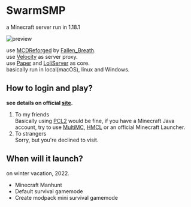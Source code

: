 # SwarmSMP
a Minecraft server run in 1.18.1

![preview](https://s2.loli.net/2021/12/25/mjX1lCRSZ6qVyzx.jpg)

use [MCDReforged](https://github.com/Fallen-Breath/MCDReforged) by [Fallen_Breath](https://github.com/Fallen-Breath).  
use [Velocity](https://velocitypowered.com) as server proxy.  
use [Paper](https://papermc.io) and [LoliServer](https://github.com/Loli-Server/LoliServer1.16) as core.  
basically run in local(macOS), linux and Windows.  

## How to login and play?

**see details on official [site](https://robotunl.github.io/swarm).**  
  
1. To my friends  
Basically using [PCL2](https://afdian.net/@LTCat) would be fine, if you have a Minecraft Java account, try to use [MultiMC](https://multimc.org), [HMCL](http://hmcl.huangyuhui.net) or an official Minecraft Launcher.
2. To strangers  
Sorry, but you're declined to visit.
## When will it launch?
on winter vacation, 2022.  
* Minecraft Manhunt
* Default survival gamemode
* Create modpack mini survival gamemode  
